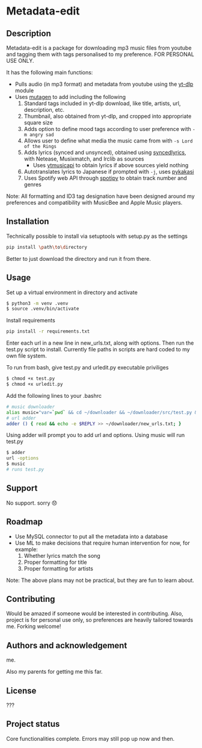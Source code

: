 # Metadata-edit

## Description

Metadata-edit is a package for downloading mp3 music files from youtube and tagging them with tags personalised to my preference. FOR PERSONAL USE ONLY.

It has the following main functions:

* Pulls audio (in mp3 format) and metadata from youtube using the [yt-dlp](https://github.com/yt-dlp/yt-dlp) module
* Uses [mutagen](https://github.com/quodlibet/mutagen) to add including the following
    1. Standard tags included in yt-dlp download, like title, artists, url, description, etc.
    2. Thumbnail, also obtained from yt-dlp, and cropped into appropriate square size
    3. Adds option to define mood tags according to user preference with `-m angry sad`
    4. Allows user to define what media the music came from with `-s Lord of the Rings`
    5. Adds lyrics (synced and unsynced), obtained using [syncedlyrics](https://github.com/moehmeni/syncedlyrics), with Netease, Musixmatch, and lrclib as sources
        * Uses [ytmusicapi](https://github.com/sigma67/ytmusicapi) to obtain lyrics if above sources yield nothing
    6. Autotranslates lyrics to Japanese if prompted with `-j`, uses [pykakasi](https://codeberg.org/miurahr/pykakasi)
    7. Uses Spotify web API through [spotipy](https://github.com/spotipy-dev/spotipy) to obtain track number and genres

Note: All formatting and ID3 tag designation have been designed around my preferences and compatibility with MusicBee and Apple Music players.

## Installation

Technically possible to install via setuptools with setup.py as the settings

```bash
pip install \path\to\directory
```

Better to just download the directory and run it from there.

## Usage

Set up a virtual environment in directory and activate

```bash
$ python3 -m venv .venv
$ source .venv/bin/activate
```

Install requirements

```bash
pip install -r requirements.txt
```

Enter each url in a new line in new_urls.txt, along with options. Then run the test.py script to install. Currently file paths in scripts are hard coded to my own file system.

To run from bash, give test.py and urledit.py executable priviliges

```bash
$ chmod +x test.py
$ chmod +x urledit.py
```

Add the following lines to your .bashrc

```bash
# music downloader
alias music="var=`pwd` && cd ~/downloader && ~/downloader/src/test.py && cd $var"
# url adder
adder () { read && echo -e $REPLY >> ~/downloader/new_urls.txt; }
```

Using adder will prompt you to add url and options. Using music will run test.py

```bash
$ adder
url -options
$ music
# runs test.py
```

## Support

No support. sorry :disappointed:

## Roadmap

* Use MySQL connector to put all the metadata into a database
* Use ML to make decisions that require human intervention for now, for example:
    1. Whether lyrics match the song
    2. Proper formatting for title
    3. Proper formatting for artists

Note: The above plans may not be practical, but they are fun to learn about.

## Contributing

Would be amazed if someone would be interested in contributing. Also, project is for personal use only, so preferences are heavily tailored towards me. Forking welcome!

## Authors and acknowledgement

me.

Also my parents for getting me this far.

## License

???

## Project status

Core functionalities complete. Errors may still pop up now and then.